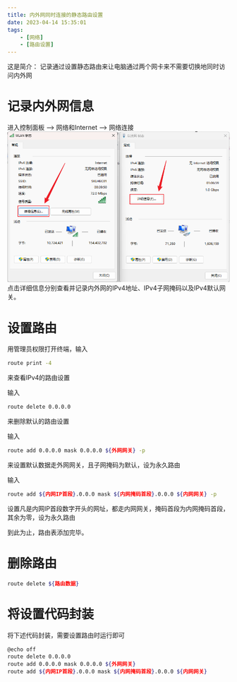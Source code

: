 ```yaml
---
title: 内外网同时连接的静态路由设置
date: 2023-04-14 15:35:01
tags:
    - [网络]
    - [路由设置]
---
```


这是简介：
记录通过设置静态路由来让电脑通过两个网卡来不需要切换地同时访问内外网
<!-- more -->

# 记录内外网信息
进入控制面板 --> 网络和Internet --> 网络连接
![](https://raw.githubusercontent.com/marcaas/hexoPicgo/master/20230414155333.png)
点击详细信息分别查看并记录内外网的IPv4地址、IPv4子网掩码以及IPv4默认网关。
# 设置路由
用管理员权限打开终端，输入
```sh
route print -4
```
来查看IPv4的路由设置

输入
```sh
route delete 0.0.0.0
```
来删除默认的路由设置

输入
```sh
route add 0.0.0.0 mask 0.0.0.0 ${外网网关} -p
```
来设置默认数据走外网网关，且子网掩码为默认，设为永久路由

输入
```sh
route add ${内网IP首段}.0.0.0 mask ${内网掩码首段}.0.0.0 ${内网网关} -p
```
设置凡是内网IP首段数字开头的网址，都走内网网关，掩码首段为内网掩码首段，其余为零，设为永久路由

到此为止，路由表添加完毕。

# 删除路由

```sh
route delete ${路由数据}
```

# 将设置代码封装

将下述代码封装，需要设置路由时运行即可
```sh
@echo off
route delete 0.0.0.0
route add 0.0.0.0 mask 0.0.0.0 ${外网网关}
route add ${内网IP首段}.0.0.0 mask ${内网掩码首段}.0.0.0 ${内网网关}
```